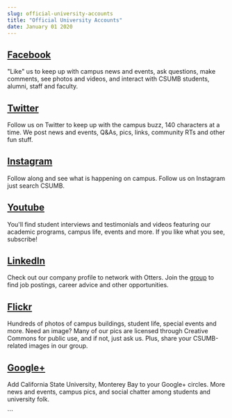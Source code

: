 ```yaml
---
slug: official-university-accounts
title: "Official University Accounts"
date: January 01 2020
---
```


 
<h2><a href="https://www.facebook.com/CSUMB">Facebook</a></h2>
<p>
  "Like" us to keep up with campus news and events, ask questions, make
  comments, see photos and videos, and interact with CSUMB students, alumni,
  staff and faculty.
</p>
<h2><a href="https://twitter.com/#!/csumb">Twitter</a></h2>
<p>
  Follow us on Twitter to keep up with the campus buzz, 140 characters at a
  time. We post news and events, Q&amp;As, pics, links, community RTs and other
  fun stuff.
</p>
<h2><a href="https://instagram.com/csumb">Instagram</a></h2>
<p>
  Follow along and see what is happening on campus. Follow us on Instagram just
  search CSUMB.
</p>
<h2>
  <a href="https://www.youtube.com/channel/UCgds89PGe1OLf_n10bCyLrQ">Youtube</a>
</h2>
<p>
  You'll find student interviews and testimonials and videos featuring our
  academic programs, campus life, events and more. If you like what you see,
  subscribe!
</p>
<h2><a href="https://www.linkedin.com/company/csu-monterey-bay">LinkedIn</a></h2>
<p>
  Check out our company profile to network with Otters. Join the
  <a href="https://www.linkedin.com/groups?gid=2258229&amp;trk=hb_side_g"
    >group</a
  >
  to find job postings, career advice and other opportunities.
</p>
<h2><a href="https://www.flickr.com/csumb">Flickr</a></h2>
<p>
  Hundreds of photos of campus buildings, student life, special events and more.
  Need an image? Many of our pics are licensed through Creative Commons for
  public use, and if not, just ask us. Plus, share your CSUMB-related images in
  our group.
</p>
<h2>
  <a
    href="https://plus.google.com/b/116450431918642362289/116450431918642362289/posts"
    >Google+</a
  >
</h2>
<p>
  Add California State University, Monterey Bay to your Google+ circles. More
  news and events, campus pics, and social chatter among students and university
  folk.
</p>
```
